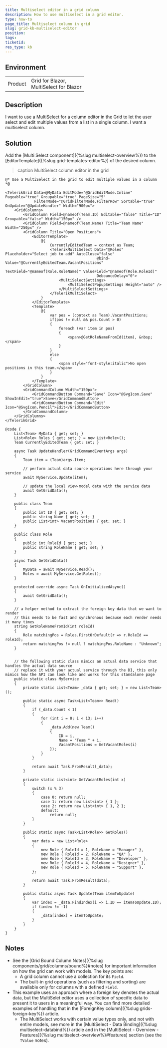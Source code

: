 ```yaml
---
title: Multiselect editor in a grid column
description: How to use multiselect in a grid editor.
type: how-to
page_title: Multiselect column in grid
slug: grid-kb-multiselect-editor
position: 
tags: 
ticketid: 
res_type: kb
---
```


## Environment

<table>
    <tbody>
        <tr>
            <td>Product</td>
            <td>
                Grid for Blazor,<br/>
                MultiSelect for Blazor
            </td>
        </tr>
    </tbody>
</table>

## Description

I want to use a MultiSelect for a column editor in the Grid to let the user select and edit multiple values from a list in a single column. I want a multiselect column.

## Solution

Add the [Multi Select component]({%slug multiselect-overview%}) to the [EditorTemplate]({%slug grid-templates-editor%}) of the desired column.

>caption MultiSelect column editor in the grid

````CSHTML
@* Use a MultiSelect in the grid to edit multiple values in a column *@

<TelerikGrid Data=@MyData EditMode="@GridEditMode.Inline" Pageable="true" Groupable="true" PageSize="5"
             FilterMode="@GridFilterMode.FilterRow" Sortable="true" OnUpdate="@UpdateHandler" Width="900px">
    <GridColumns>
        <GridColumn Field=@nameof(Team.ID) Editable="false" Title="ID" Groupable="false" Width="150px" />
        <GridColumn Field=@nameof(Team.Name) Title="Team Name" Width="250px" />
        <GridColumn Title="Open Positions">
            <EditorTemplate>
                @{
                    CurrentlyEditedTeam = context as Team;
                    <TelerikMultiSelect Data="@Roles" Placeholder="Select job to add" AutoClose="false"
                                         @bind-Value="@CurrentlyEditedTeam.VacantPositions"
                                         TextField="@nameof(Role.RoleName)" ValueField="@nameof(Role.RoleId)"
                                         DebounceDelay="0">
                        <MultiSelectSettings>
                            <MultiSelectPopupSettings Height="auto" />
                        </MultiSelectSettings>
                    </TelerikMultiSelect>
                }
            </EditorTemplate>
            <Template>
                @{
                    var pos = (context as Team).VacantPositions;
                    if(pos != null && pos.Count > 0)
                    {
                        foreach (var item in pos)
                        {
                            <span>@GetRoleNameFromId(item), &nbsp;</span>
                        }
                    }
                    else
                    {
                        <span style="font-style:italic">No open positions in this team.</span>
                    }
                }
            </Template>
        </GridColumn>
        <GridCommandColumn Width="150px">
            <GridCommandButton Command="Save" Icon="@SvgIcon.Save" ShowInEdit="true">Save</GridCommandButton>
            <GridCommandButton Command="Edit" Icon="@SvgIcon.Pencil">Edit</GridCommandButton>
        </GridCommandColumn>
    </GridColumns>
</TelerikGrid>

@code {
    List<Team> MyData { get; set; }
    List<Role> Roles { get; set; } = new List<Role>();
    Team CurrentlyEditedTeam { get; set; }

    async Task UpdateHandler(GridCommandEventArgs args)
    {
        Team item = (Team)args.Item;

        // perform actual data source operations here through your service
        await MyService.Update(item);

        // update the local view-model data with the service data
        await GetGridData();
    }

    public class Team
    {
        public int ID { get; set; }
        public string Name { get; set; }
        public List<int> VacantPositions { get; set; }
    }

    public class Role
    {
        public int RoleId { get; set; }
        public string RoleName { get; set; }
    }

    async Task GetGridData()
    {
        MyData = await MyService.Read();
        Roles = await MyService.GetRoles();
    }

    protected override async Task OnInitializedAsync()
    {
        await GetGridData();
    }

    // a helper method to extract the foreign key data that we want to render
    // this needs to be fast and synchronous because each render needs it many times
    string GetRoleNameFromId(int roleId)
    {
        Role matchingPos = Roles.FirstOrDefault(r => r.RoleId == roleId);
        return matchingPos != null ? matchingPos.RoleName : "Unknown";
    }


    // the following static class mimics an actual data service that handles the actual data source
    // replace it with your actual service through the DI, this only mimics how the API can look like and works for this standalone page
    public static class MyService
    {
        private static List<Team> _data { get; set; } = new List<Team>();

        public static async Task<List<Team>> Read()
        {
            if (_data.Count < 1)
            {
                for (int i = 0; i < 13; i++)
                {
                    _data.Add(new Team()
                    {
                        ID = i,
                        Name = "Team " + i,
                        VacantPositions = GetVacantRoles(i)
                    });
                }
            }

            return await Task.FromResult(_data);
        }

        private static List<int> GetVacantRoles(int x)
        {
            switch (x % 3)
            {
                case 0: return null;
                case 1: return new List<int> { 1 };
                case 2: return new List<int> { 1, 2 };
                default:
                    return null;
            }
        }

        public static async Task<List<Role>> GetRoles()
        {
            var data = new List<Role>
            {
                new Role { RoleId = 1, RoleName = "Manager" },
                new Role { RoleId = 2, RoleName = "QA" },
                new Role { RoleId = 3, RoleName = "Developer" },
                new Role { RoleId = 4, RoleName = "Designer" },
                new Role { RoleId = 5, RoleName = "Support" },
            };

            return await Task.FromResult(data);
        }

        public static async Task Update(Team itemToUpdate)
        {
            var index = _data.FindIndex(i => i.ID == itemToUpdate.ID);
            if (index != -1)
            {
                _data[index] = itemToUpdate;
            }
        }
    }
}
````


## Notes

* See the [Grid Bound Column Notes]({%slug components/grid/columns/bound%}#notes) for important information on how the grid can work with models. The key points are:
    * A grid column cannot use a collection for its `Field`.
    * The built-in grid operations (such as filtering and sorting) are available only for columns with a defined `Field`.
* This example uses an approach where a foreign key denotes the actual data, but the MultiSelet editor uses a collection of specific data to present it to users in a meaningful way. You can find more detailed examples of handling that in the  [ForeignKey column]({%slug grids-foreign-key%}) article.
    * The MultiSelect works with certain value types only, and not with entire models, see more in the [MultiSelect - Data Binding]({%slug multiselect-databind%}) article and in the [MultiSelect - Overview - Features]({%slug multiselect-overview%}#features) section (see the `TValue` notes).


